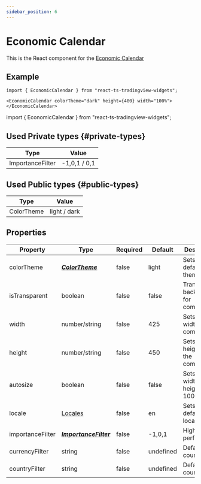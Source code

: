 ```yaml
---
sidebar_position: 6
---
```


# Economic Calendar

This is the React component for the [Economic Calendar](https://www.tradingview.com/widget/economic-calendar/)

## Example

```
import { EconomicCalendar } from "react-ts-tradingview-widgets";

<EconomicCalendar colorTheme="dark" height={400} width="100%"></EconomicCalendar>
```

import { EconomicCalendar } from "react-ts-tradingview-widgets";

<EconomicCalendar colorTheme="dark" height={400} width="100%"></EconomicCalendar>

## Used Private types {#private-types}

| Type             | Value        |
| ---------------- | ------------ |
| ImportanceFilter | -1,0,1 / 0,1 |

## Used Public types {#public-types}

| Type       | Value        |
| ---------- | ------------ |
| ColorTheme | light / dark |

## Properties

| Property         | Type                                     | Required | Default   | Description                           |
| ---------------- | ---------------------------------------- | -------- | --------- | ------------------------------------- |
| colorTheme       | [_**ColorTheme**_](#public-types)        | false    | light     | Sets the default theme                |
| isTransparent    | boolean                                  | false    | false     | Transparent background for component  |
| width            | number/string                            | false    | 425       | Sets a static width on the component  |
| height           | number/string                            | false    | 450       | Sets a static height on the component |
| autosize         | boolean                                  | false    | false     | Sets the width and height to 100%     |
| locale           | [Locales](../types/Locales.md)           | false    | en        | Sets the default locale               |
| importanceFilter | [_**ImportanceFilter**_](#private-types) | false    | -1,0,1    | High performance                      |
| currencyFilter   | string                                   | false    | undefined | Default countries                     |
| countryFilter    | string                                   | false    | undefined | Default countries                     |
